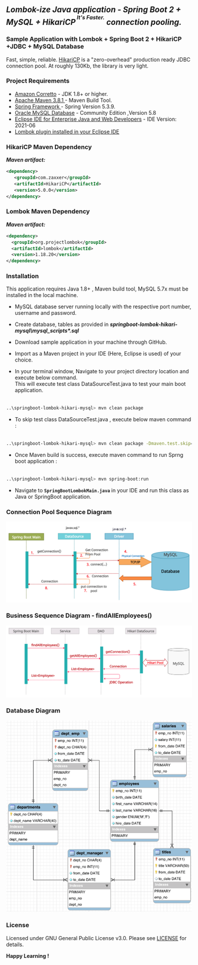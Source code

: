 <h2> <em>Lombok-ize Java application - Spring Boot 2 + MySQL + HikariCP<sup><sup>&nbsp;<B>It's Faster.</B></sup></sup> connection pooling. </em></h2>

<h3> Sample Application with Lombok + Spring Boot 2 + HikariCP +JDBC +  MySQL Database </h3>

Fast, simple, reliable.  [HikariCP](https://github.com/brettwooldridge/HikariCP/wiki/Down-the-Rabbit-Hole) is a "zero-overhead" production ready JDBC connection pool.  At roughly 130Kb, the library is very light.

<h3> Project Requirements </h3>

- [Amazon Corretto](https://docs.aws.amazon.com/corretto/) - JDK 1.8+ or higher.
- [Apache Maven 3.8.1 ](https://maven.apache.org/download.cgi) - Maven Build Tool.
- [Spring Framework ](https://spring.io/) - Spring Version 5.3.9.
- [Oracle MySQL Database](https://dev.mysql.com/downloads/mysql/) - Community Edition ,Version 5.8
- [Eclipse IDE for Enterprise Java and Web Developers](https://www.eclipse.org/downloads/packages/) - IDE Version: 2021-06
- [Lombok plugin installed in your Eclipse IDE](https://projectlombok.org/setup/overview)


<h3> HikariCP Maven Dependency </h3>

<em><B>Maven artifact:</B></em>

```xml
<dependency>
   <groupId>com.zaxxer</groupId>
   <artifactId>HikariCP</artifactId>
   <version>5.0.0</version>
</dependency>
```
<h3> Lombok Maven Dependency </h3>

<em><B>Maven artifact:</B></em>

```xml
<dependency>
  <groupId>org.projectlombok</groupId>
  <artifactId>lombok</artifactId>
  <version>1.18.20</version>
</dependency>
```

<h3> Installation </h3>

This application requires Java 1.8+ , Maven build tool, MySQL 5.7x must be installed in the local machine.


- MySQL database server running locally with the respective port number, username and password.

- Create database, tables as provided in <em><B>springboot-lombok-hikari-mysql\mysql_scripts\*.sql</B></em>

- Download sample application in your machine through GitHub.

- Import as a Maven project in your IDE (Here, Eclipse is used) of your choice.

- In your terminal window, Navigate to your project directory location and execute below command.  
This will execute test class DataSourceTest.java to test your main boot application.

```sh

..\springboot-lombok-hikari-mysql> mvn clean package

```
- To skip test class DataSourceTest.java , execute below maven command :

```sh

..\springboot-lombok-hikari-mysql> mvn clean package -Dmaven.test.skip=true

```
- Once Maven build is success, execute maven command to run Sprng boot application :

```sh

..\springboot-lombok-hikari-mysql> mvn spring-boot:run

```

- Navigate to <B> `SpringBootLombokMain.java` </B> in your IDE and run this class as Java or SpringBoot application.

<h3> Connection Pool Sequence Diagram </h3>

![Connection|512x397, 90%](connPool.png)

<h3> Business Sequence Diagram - findAllEmployees() </h3>

![Business|512x397, 90%](seqDiagram.png)

<h3> Database Diagram </h3>

![Database|512x397, 90%](mysql.png)

<h3> License </h3>

Licensed under GNU General Public License v3.0. Please see [LICENSE](LICENSE) for details.


**Happy Learning !**